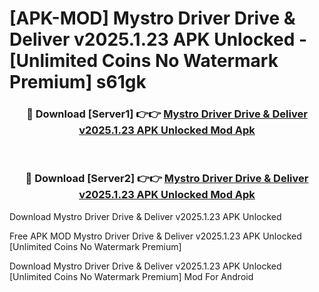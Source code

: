 # [APK-MOD] Mystro Driver  Drive & Deliver v2025.1.23 APK Unlocked - [Unlimited Coins No Watermark Premium] s61gk



<div align="center">
<h3>🔴 Download [Server1] 👉👉 <a href="https://momento.my/?title=Mystro_Driver__Drive_&_Deliver_v2025.1.23_APK_Unlocked">Mystro Driver  Drive & Deliver v2025.1.23 APK Unlocked Mod Apk</a></h3><br>

<h3>🔴 Download [Server2] 👉👉 <a href="https://momento.my/?title=Mystro_Driver__Drive_&_Deliver_v2025.1.23_APK_Unlocked">Mystro Driver  Drive & Deliver v2025.1.23 APK Unlocked Mod Apk</a></h3>
</div>



Download Mystro Driver  Drive & Deliver v2025.1.23 APK Unlocked 

Free APK MOD Mystro Driver  Drive & Deliver v2025.1.23 APK Unlocked [Unlimited Coins No Watermark Premium]

Download Mystro Driver  Drive & Deliver v2025.1.23 APK Unlocked [Unlimited Coins No Watermark Premium] Mod For Android
